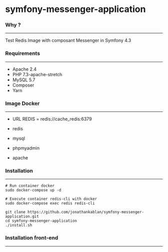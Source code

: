# symfony-messenger-application

### Why ?
---

Test Redis Image with composant Messenger in Symfony 4.3

### Requirements
---

- Apache 2.4
- PHP 7.3-apache-stretch
- MySQL 5.7
- Composer
- Yarn

### Image Docker
---

- URL REDIS = redis://cache_redis:6379

- redis
- mysql
- phpmyadmin
- apache

### Installation
---

```
# Run container docker
sudo docker-compose up -d

# Execute container redis-cli with docker
sudo docker-compose exec redis redis-cli

git clone https://github.com/jonathankablan/symfony-messenger-application.git
cd symfony-messenger-application
./install.sh
```

### Installation front-end
---
